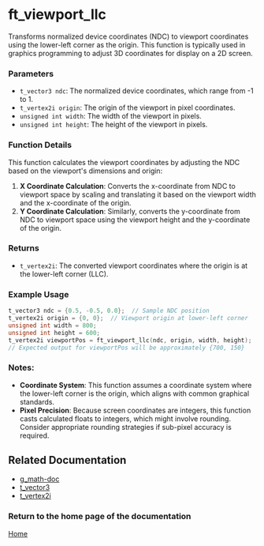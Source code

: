 # ft_viewport_llc
Transforms normalized device coordinates (NDC) to viewport coordinates using the lower-left corner as the origin. This function is typically used in graphics programming to adjust 3D coordinates for display on a 2D screen.

### Parameters
- `t_vector3 ndc`: The normalized device coordinates, which range from -1 to 1.
- `t_vertex2i origin`: The origin of the viewport in pixel coordinates.
- `unsigned int width`: The width of the viewport in pixels.
- `unsigned int height`: The height of the viewport in pixels.

### Function Details
This function calculates the viewport coordinates by adjusting the NDC based on the viewport's dimensions and origin:
1. **X Coordinate Calculation**: Converts the x-coordinate from NDC to viewport space by scaling and translating it based on the viewport width and the x-coordinate of the origin.
2. **Y Coordinate Calculation**: Similarly, converts the y-coordinate from NDC to viewport space using the viewport height and the y-coordinate of the origin.

### Returns
- `t_vertex2i`: The converted viewport coordinates where the origin is at the lower-left corner (LLC).

### Example Usage
```c
t_vector3 ndc = {0.5, -0.5, 0.0};  // Sample NDC position
t_vertex2i origin = {0, 0};  // Viewport origin at lower-left corner
unsigned int width = 800;
unsigned int height = 600;
t_vertex2i viewportPos = ft_viewport_llc(ndc, origin, width, height);
// Expected output for viewportPos will be approximately {700, 150}
```

### Notes:
- **Coordinate System**: This function assumes a coordinate system where the lower-left corner is the origin, which aligns with common graphical standards.
- **Pixel Precision**: Because screen coordinates are integers, this function casts calculated floats to integers, which might involve rounding. Consider appropriate rounding strategies if sub-pixel accuracy is required.

## Related Documentation
- [g_math-doc](./g_math-doc.md)
- [t_vector3](../vector/vector3/t_vector3.md)
- [t_vertex2i](../vertex/vertex2i/t_vertex2i.md)

### Return to the home page of the documentation
[Home](../home.md)
